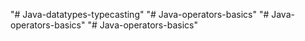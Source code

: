 "# Java-datatypes-typecasting" 
"# Java-operators-basics" 
"# Java-operators-basics" 
"# Java-operators-basics" 

